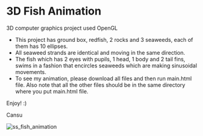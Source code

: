 # 3D Fish Animation
3D computer graphics project used OpenGL

- This project has ground box, redfish, 2 rocks and 3 seaweeds, each of them has 10 ellipses. 
- All seaweed strands are identical and moving in the same direction. 
- The fish which has 2 eyes with pupils, 1 head, 1 body and 2 tail fins, swims in a fashion that encircles seaweeds which are making sinusoidal movements. 
- To see my animation, please download all files and then run main.html file. Also note that all the other files should be in the same directory where you put main.html file.

Enjoy! :)

Cansu

![ss_fish_animation](https://github.com/mandalinadagi/3D_fish_animation/blob/master/fish1.PNG)


